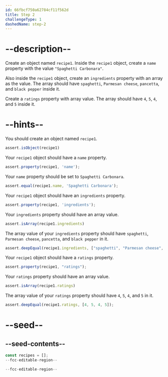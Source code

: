 ```yaml
---
id: 66fbcf750a62784cf11f562d
title: Step 2
challengeType: 1
dashedName: step-2
---
```


# --description--

Create an object named `recipe1`. Inside the `recipe1` object, create a `name` property with the value `"Spaghetti Carbonara"`.

Also inside the `recipe1` object, create an `ingredients` property with an array as the value. The array should have `spaghetti`, `Parmesan cheese`, `pancetta`, and `black pepper` inside it.

Create a `ratings` property with array value. The array should have `4`, `5`, `4`, and `5` inside it.

# --hints--

You should create an object named `recipe1`.

```js
assert.isObject(recipe1)
```

Your `recipe1` object should have a `name` property.

```js
assert.property(recipe1, 'name');
```

Your `name` property should be set to `Spaghetti Carbonara`.

```js
assert.equal(recipe1.name, 'Spaghetti Carbonara');
```

Your `recipe1` object should have an `ingredients` property.

```js
assert.property(recipe1, 'ingredients');
```

Your `ingredients` property should have an array value.

```js
assert.isArray(recipe1.ingredients)
```

The array value of your `ingredients` property should have `spaghetti`, `Parmesan cheese`, `pancetta`, and `black pepper` in it.

```js
assert.deepEqual(recipe1.ingredients, ["spaghetti", "Parmesan cheese", "pancetta", "black pepper"]);
```

Your `recipe1` object should have a `ratings` property.

```js
assert.property(recipe1, "ratings");
```

Your `ratings` property should have an array value.

```js
assert.isArray(recipe1.ratings)
```

The array value of your `ratings` property should have `4`, `5`, `4`, and `5` in it.

```js
assert.deepEqual(recipe1.ratings, [4, 5, 4, 5]);
```

# --seed--

## --seed-contents--

```js
const recipes = [];
--fcc-editable-region--

--fcc-editable-region--
```
